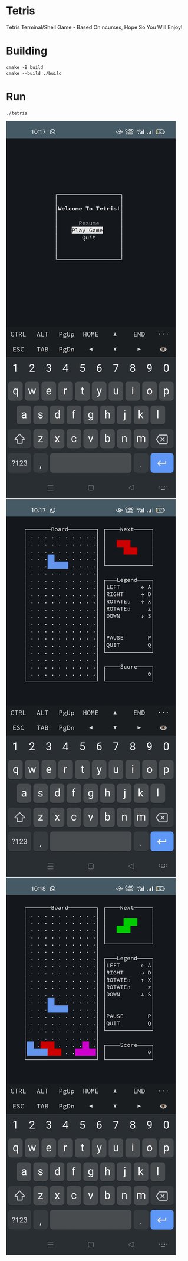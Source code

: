 # Tetris
Tetris Terminal/Shell Game - Based On ncurses, Hope So You Will Enjoy!
# Building
```
cmake -B build
cmake --build ./build
```
# Run
```
./tetris
```
<img src="https://github.com/TuberBoy/mcIMG/raw/main/Screenshot_2022-10-18-22-17-12-70_bfc3ad5769296c0291e50c99527e42eb.jpg"/>
<img src="https://github.com/TuberBoy/mcIMG/raw/main/Screenshot_2022-10-18-22-17-25-58_bfc3ad5769296c0291e50c99527e42eb.jpg"/>
<img src="https://github.com/TuberBoy/mcIMG/raw/main/Screenshot_2022-10-18-22-18-12-73_bfc3ad5769296c0291e50c99527e42eb.jpg"/>
